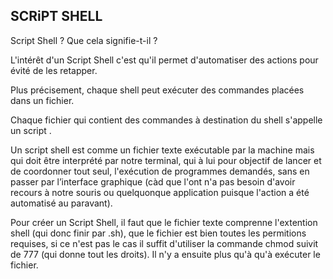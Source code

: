 ## SCRiPT SHELL

Script Shell ? Que cela signifie-t-il ?

L'intérêt d'un Script Shell c'est qu'il permet d'automatiser des actions pour évité de les retapper. 

Plus précisement, chaque shell peut exécuter des commandes placées dans un fichier. 

Chaque fichier qui contient des commandes à destination du shell s'appelle un script . 

Un script shell est comme un fichier texte exécutable par la machine mais qui doit être interprété par notre terminal, qui à lui pour objectif de lancer et de coordonner tout seul, l'exécution de programmes demandés, sans en passer par l’interface graphique (càd que l'ont n'a pas besoin d'avoir recours à notre souris ou quelquonque application puisque l'action a été automatisé au paravant).

Pour créer un Script Shell, il faut que le fichier texte comprenne l'extention shell (qui donc finir par .sh), que le fichier est bien toutes les permitions requises, si ce n'est pas le cas il suffit d'utiliser la commande chmod suivit de 777 (qui donne tout les droits). Il n'y a ensuite plus qu'à qu'à exécuter le fichier.
